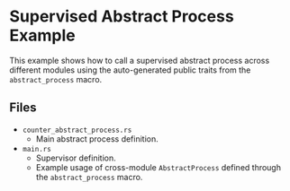 # Supervised Abstract Process Example

This example shows how to call a supervised abstract process across different modules using the auto-generated public traits from the `abstract_process` macro.

## Files
* `counter_abstract_process.rs`
    * Main abstract process definition.
* `main.rs`
    * Supervisor definition.
    * Example usage of cross-module `AbstractProcess` defined through the `abstract_process` macro.
